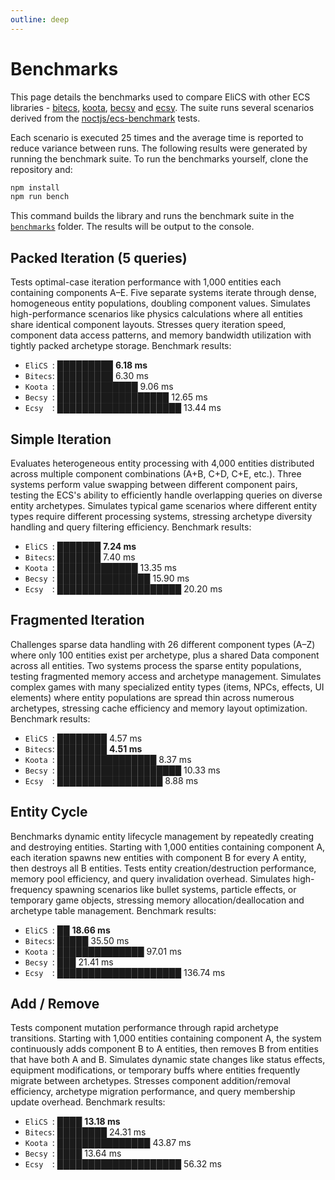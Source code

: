 ```yaml
---
outline: deep
---
```


# Benchmarks

This page details the benchmarks used to compare EliCS with other ECS
libraries - [bitecs](https://github.com/NateTheGreatt/bitECS), [koota](https://github.com/pmndrs/koota), [becsy](https://lastolivegames.github.io/becsy/) and [ecsy](https://ecsyjs.github.io/ecsy/). The suite runs several scenarios derived from the [noctjs/ecs-benchmark](https://github.com/noctjs/ecs-benchmark) tests.

Each scenario is executed 25 times and the average time is reported to reduce
variance between runs. The following results were generated by running the
benchmark suite. To run the benchmarks yourself, clone the repository and:

```bash
npm install
npm run bench
```

This command builds the library and runs the benchmark suite in the
[`benchmarks`](https://github.com/elixr-games/elics/tree/main/benchmarks) folder. The results will be output to the console.

<!-- benchmark-start -->

## Packed Iteration (5 queries)

Tests optimal-case iteration performance with 1,000 entities each containing components A–E. Five separate systems iterate through dense, homogeneous entity populations, doubling component values. Simulates high-performance scenarios like physics calculations where all entities share identical component layouts. Stresses query iteration speed, component data access patterns, and memory bandwidth utilization with tightly packed archetype storage. Benchmark results:

- `EliCS `: █████████ **6.18 ms**
- `Bitecs`: █████████ 6.30 ms
- `Koota `: █████████████ 9.06 ms
- `Becsy `: ██████████████████ 12.65 ms
- `Ecsy  `: ████████████████████ 13.44 ms

## Simple Iteration

Evaluates heterogeneous entity processing with 4,000 entities distributed across multiple component combinations (A+B, C+D, C+E, etc.). Three systems perform value swapping between different component pairs, testing the ECS's ability to efficiently handle overlapping queries on diverse entity archetypes. Simulates typical game scenarios where different entity types require different processing systems, stressing archetype diversity handling and query filtering efficiency. Benchmark results:

- `EliCS `: ███████ **7.24 ms**
- `Bitecs`: ███████ 7.40 ms
- `Koota `: █████████████ 13.35 ms
- `Becsy `: ███████████████ 15.90 ms
- `Ecsy  `: ████████████████████ 20.20 ms

## Fragmented Iteration

Challenges sparse data handling with 26 different component types (A–Z) where only 100 entities exist per archetype, plus a shared Data component across all entities. Two systems process the sparse entity populations, testing fragmented memory access and archetype management. Simulates complex games with many specialized entity types (items, NPCs, effects, UI elements) where entity populations are spread thin across numerous archetypes, stressing cache efficiency and memory layout optimization. Benchmark results:

- `EliCS `: ████████ 4.57 ms
- `Bitecs`: ████████ **4.51 ms**
- `Koota `: ████████████████ 8.37 ms
- `Becsy `: ████████████████████ 10.33 ms
- `Ecsy  `: █████████████████ 8.88 ms

## Entity Cycle

Benchmarks dynamic entity lifecycle management by repeatedly creating and destroying entities. Starting with 1,000 entities containing component A, each iteration spawns new entities with component B for every A entity, then destroys all B entities. Tests entity creation/destruction performance, memory pool efficiency, and query invalidation overhead. Simulates high-frequency spawning scenarios like bullet systems, particle effects, or temporary game objects, stressing memory allocation/deallocation and archetype table management. Benchmark results:

- `EliCS `: ██ **18.66 ms**
- `Bitecs`: █████ 35.50 ms
- `Koota `: ██████████████ 97.01 ms
- `Becsy `: ███ 21.41 ms
- `Ecsy  `: ████████████████████ 136.74 ms

## Add / Remove

Tests component mutation performance through rapid archetype transitions. Starting with 1,000 entities containing component A, the system continuously adds component B to A entities, then removes B from entities that have both A and B. Simulates dynamic state changes like status effects, equipment modifications, or temporary buffs where entities frequently migrate between archetypes. Stresses component addition/removal efficiency, archetype migration performance, and query membership update overhead. Benchmark results:

- `EliCS `: ████ **13.18 ms**
- `Bitecs`: ████████ 24.31 ms
- `Koota `: ███████████████ 43.87 ms
- `Becsy `: ████ 13.64 ms
- `Ecsy  `: ████████████████████ 56.32 ms
<!-- benchmark-end -->
